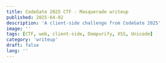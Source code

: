 ```yaml
---
title: CodeGate 2025 CTF - Masquerade writeup
published: 2025-04-02
description: 'A client-side challenge from CodeGate 2025'
image: ''
tags: [CTF, web, client-side, Dompurify, XSS, Unicode]
category: 'writeup'
draft: false 
lang: ''
---
```


